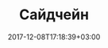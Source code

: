 ---
title: "Сайдчейн"
date: 2017-12-08T17:18:39+03:00
tag: "wiki"
info:
    one: "находящаяся на стадии активного развития технология"
    two: "Сайдчейн (side chain) — находящаяся на стадии активного развития технология, позволяющая токенам и другим цифровым активам одного блокчейна безопасным образом использоваться в другом блокчейне и затем (в случае необходимости) быть возвращенными в оригинальный блокчейн."
---